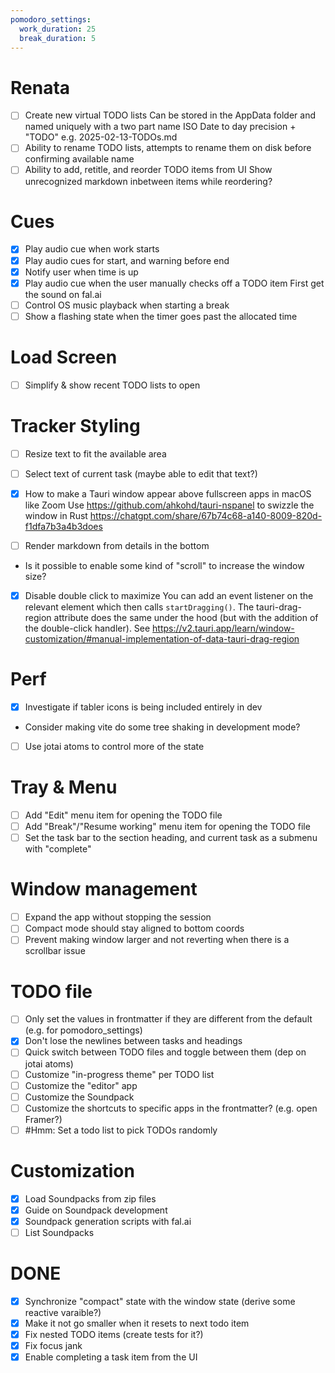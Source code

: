 ```yaml
---
pomodoro_settings:
  work_duration: 25
  break_duration: 5
---
```


# Renata

- [ ] Create new virtual TODO lists
Can be stored in the AppData folder and named uniquely with a two part name ISO Date to day precision + "TODO"
e.g. 2025-02-13-TODOs.md
- [ ] Ability to rename TODO lists, attempts to rename them on disk before confirming available name
- [ ] Ability to add, retitle, and reorder TODO items from UI
Show unrecognized markdown inbetween items while reordering?

# Cues

- [x] Play audio cue when work starts
- [x] Play audio cues for start, and warning before end
- [x] Notify user when time is up
- [x] Play audio cue when the user manually checks off a TODO item
First get the sound on fal.ai
- [ ] Control OS music playback when starting a break
- [ ] Show a flashing state when the timer goes past the allocated time

# Load Screen

- [ ] Simplify & show recent TODO lists to open

# Tracker Styling

- [ ] Resize text to fit the available area
- [ ] Select text of current task (maybe able to edit that text?)
- [x] How to make a Tauri window appear above fullscreen apps in macOS like Zoom
      Use https://github.com/ahkohd/tauri-nspanel to swizzle the window in Rust
      https://chatgpt.com/share/67b74c68-a140-8009-820d-f1dfa7b3a4b3does

- [ ] Render markdown from details in the bottom
- Is it possible to enable some kind of "scroll" to increase the window size?
- [x] Disable double click to maximize
      You can add an event listener on the relevant element which then calls `startDragging()`. The tauri-drag-region attribute does the same under the hood (but with the addition of the double-click handler).
      See https://v2.tauri.app/learn/window-customization/#manual-implementation-of-data-tauri-drag-region

# Perf

- [x] Investigate if tabler icons is being included entirely in dev
- Consider making vite do some tree shaking in development mode?
- [ ] Use jotai atoms to control more of the state

# Tray & Menu

- [ ] Add "Edit" menu item for opening the TODO file
- [ ] Add "Break"/"Resume working" menu item for opening the TODO file
- [ ] Set the task bar to the section heading, and current task as a submenu with "complete"

# Window management

- [ ] Expand the app without stopping the session
- [ ] Compact mode should stay aligned to bottom coords
- [ ] Prevent making window larger and not reverting when there is a scrollbar issue

# TODO file

- [ ] Only set the values in frontmatter if they are different from the default (e.g. for pomodoro_settings)
- [x] Don't lose the newlines between tasks and headings
- [ ] Quick switch between TODO files and toggle between them (dep on jotai atoms)
- [ ] Customize "in-progress theme" per TODO list
- [ ] Customize the "editor" app
- [ ] Customize the Soundpack
- [ ] Customize the shortcuts to specific apps in the frontmatter? (e.g. open Framer?)
- [ ] #Hmm: Set a todo list to pick TODOs randomly

# Customization

- [x] Load Soundpacks from zip files
- [x] Guide on Soundpack development
- [x] Soundpack generation scripts with fal.ai
- [ ] List Soundpacks

# DONE

- [x] Synchronize "compact" state with the window state (derive some reactive varaible?)
- [x] Make it not go smaller when it resets to next todo item
- [x] Fix nested TODO items (create tests for it?)
- [x] Fix focus jank
- [x] Enable completing a task item from the UI
